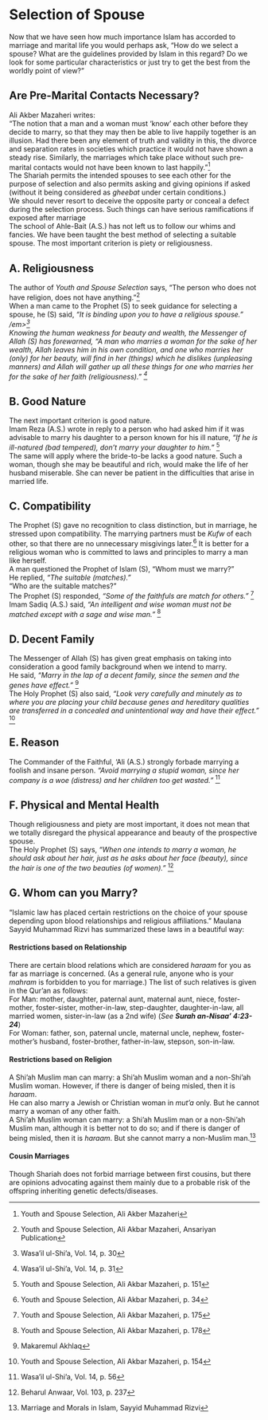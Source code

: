 Selection of Spouse
===================

Now that we have seen how much importance Islam has accorded to marriage
and marital life you would perhaps ask, “How do we select a spouse? What
are the guidelines provided by Islam in this regard? Do we look for some
particular characteristics or just try to get the best from the worldly
point of view?”

Are Pre-Marital Contacts Necessary?
-----------------------------------

Ali Akber Mazaheri writes:  
 “The notion that a man and a woman must ‘know’ each other before they
decide to marry, so that they may then be able to live happily together
is an illusion. Had there been any element of truth and validity in
this, the divorce and separation rates in societies which practice it
would not have shown a steady rise. Similarly, the marriages which take
place without such pre-marital contacts would not have been known to
last happily.”[^1]  
 The Shariah permits the intended spouses to see each other for the
purpose of selection and also permits asking and giving opinions if
asked (without it being considered as *gheebat* under certain
conditions.)  
 We should never resort to deceive the opposite party or conceal a
defect during the selection process. Such things can have serious
ramifications if exposed after marriage  
 The school of Ahle-Bait (A.S.) has not left us to follow our whims and
fancies. We have been taught the best method of selecting a suitable
spouse. The most important criterion is piety or religiousness.

A. Religiousness
----------------

The author of *Youth and Spouse Selection* says, “The person who does
not have religion, does not have anything.”[^2]  
 When a man came to the Prophet (S) to seek guidance for selecting a
spouse, he (S) said, *“It is binding upon you to have a religious
spouse.” /em\>[^3]  
 Knowing the human weakness for beauty and wealth, the Messenger of
Allah (S) has forewarned, *“A man who marries a woman for the sake of
her wealth, Allah leaves him in his own condition, and one who marries
her (only) for her beauty, will find in her (things) which he dislikes
(unpleasing manners) and Allah will gather up all these things for one
who marries her for the sake of her faith (religiousness).”* [^4]*

B. Good Nature
--------------

The next important criterion is good nature.  
 Imam Reza (A.S.) wrote in reply to a person who had asked him if it was
advisable to marry his daughter to a person known for his ill nature,
*“If he is ill-natured (bad tempered), don’t marry your daughter to
him.”* [^5]  
 The same will apply where the bride-to-be lacks a good nature. Such a
woman, though she may be beautiful and rich, would make the life of her
husband miserable. She can never be patient in the difficulties that
arise in married life.

C. Compatibility
----------------

The Prophet (S) gave no recognition to class distinction, but in
marriage, he stressed upon compatibility. The marrying partners must be
*Kufw* of each other, so that there are no unnecessary misgivings
later.[^6] It is better for a religious woman who is committed to laws
and principles to marry a man like herself.  
 A man questioned the Prophet of Islam (S), “Whom must we marry?”  
 He replied, *“The suitable (matches).”*  
 “Who are the suitable matches?”  
 The Prophet (S) responded, *“Some of the faithfuls are match for
others.”* [^7]  
 Imam Sadiq (A.S.) said, *“An intelligent and wise woman must not be
matched except with a sage and wise man.”* [^8]

D. Decent Family
----------------

The Messenger of Allah (S) has given great emphasis on taking into
consideration a good family background when we intend to marry.  
 He said, *“Marry in the lap of a decent family, since the semen and the
genes have effect.”* [^9]  
 The Holy Prophet (S) also said, *“Look very carefully and minutely as
to where you are placing your child because genes and hereditary
qualities are transferred in a concealed and unintentional way and have
their effect.”* [^10]

E. Reason
---------

The Commander of the Faithful, ‘Ali (A.S.) strongly forbade marrying a
foolish and insane person. *“Avoid marrying a stupid woman, since her
company is a woe (distress) and her children too get wasted.”* [^11]

F. Physical and Mental Health
-----------------------------

Though religiousness and piety are most important, it does not mean that
we totally disregard the physical appearance and beauty of the
prospective spouse.  
 The Holy Prophet (S) says, *“When one intends to marry a woman, he
should ask about her hair, just as he asks about her face (beauty),
since the hair is one of the two beauties (of women).”* [^12]

G. Whom can you Marry?
----------------------

“Islamic law has placed certain restrictions on the choice of your
spouse depending upon blood relationships and religious affiliations.”
Maulana Sayyid Muhammad Rizvi has summarized these laws in a beautiful
way:

#### Restrictions based on Relationship

There are certain blood relations which are considered *haraam* for you
as far as marriage is concerned. (As a general rule, anyone who is your
*mahram* is forbidden to you for marriage.) The list of such relatives
is given in the Qur’an as follows:  
 For Man: mother, daughter, paternal aunt, maternal aunt, niece,
foster-mother, foster-sister, mother-in-law, step-daughter,
daughter-in-law, all married women, sister-in-law (as a 2nd wife) (*See*
***Surah an-Nisaa’ 4:23-24***)  
 For Woman: father, son, paternal uncle, maternal uncle, nephew,
foster-mother’s husband, foster-brother, father-in-law, stepson,
son-in-law.

#### Restrictions based on Religion

A Shi’ah Muslim man can marry: a Shi’ah Muslim woman and a non-Shi’ah
Muslim woman. However, if there is danger of being misled, then it is
*haraam*.  
 He can also marry a Jewish or Christian woman in *mut’a* only. But he
cannot marry a woman of any other faith.  
 A Shi’ah Muslim woman can marry: a Shi’ah Muslim man or a non-Shi’ah
Muslim man, although it is better not to do so; and if there is danger
of being misled, then it is *haraam*. But she cannot marry a non-Muslim
man.[^13]

#### Cousin Marriages

Though Shariah does not forbid marriage between first cousins, but there
are opinions advocating against them mainly due to a probable risk of
the offspring inheriting genetic defects/diseases.

[^1]: Youth and Spouse Selection, Ali Akber Mazaheri

[^2]: Youth and Spouse Selection, Ali Akbar Mazaheri, Ansariyan
Publication

[^3]: Wasa’il ul-Shi’a, Vol. 14, p. 30

[^4]: Wasa’il ul-Shi’a, Vol. 14, p. 31

[^5]: Youth and Spouse Selection, Ali Akbar Mazaheri, p. 151

[^6]: Youth and Spouse Selection, Ali Akbar Mazaheri, p. 34

[^7]: Youth and Spouse Selection, Ali Akbar Mazaheri, p. 175

[^8]: Youth and Spouse Selection, Ali Akbar Mazaheri, p. 178

[^9]: Makaremul Akhlaq

[^10]: Youth and Spouse Selection, Ali Akbar Mazaheri, p. 154

[^11]: Wasa’il ul-Shi’a, Vol. 14, p. 56

[^12]: Beharul Anwaar, Vol. 103, p. 237

[^13]: Marriage and Morals in Islam, Sayyid Muhammad Rizvi


